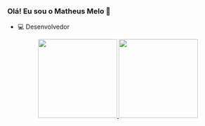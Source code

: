 ### Olá! Eu sou o Matheus Melo 👋

- 💻 Desenvolvedor

<div align="center">
  <a href="https://github.com/MeloMatheus">
  <img height="180em" src="https://github-readme-stats.vercel.app/api?username=rafaballerini&show_icons=true&theme=dracula&include_all_commits=true&count_private=true"/>
  <img height="180em" src="https://github-readme-stats.vercel.app/api/top-langs/?username=rafaballerini&layout=compact&langs_count=7&theme=dracula"/>
</div>
